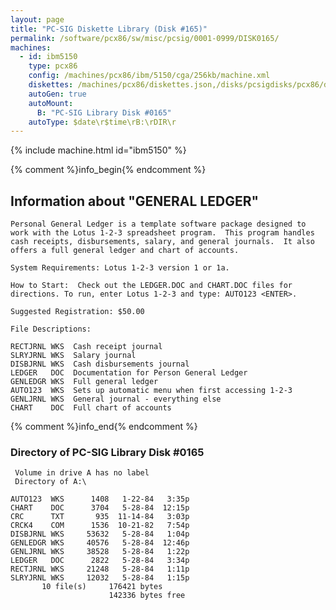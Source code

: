 ```yaml
---
layout: page
title: "PC-SIG Diskette Library (Disk #165)"
permalink: /software/pcx86/sw/misc/pcsig/0001-0999/DISK0165/
machines:
  - id: ibm5150
    type: pcx86
    config: /machines/pcx86/ibm/5150/cga/256kb/machine.xml
    diskettes: /machines/pcx86/diskettes.json,/disks/pcsigdisks/pcx86/diskettes.json
    autoGen: true
    autoMount:
      B: "PC-SIG Library Disk #0165"
    autoType: $date\r$time\rB:\rDIR\r
---
```


{% include machine.html id="ibm5150" %}

{% comment %}info_begin{% endcomment %}

## Information about "GENERAL LEDGER"

    Personal General Ledger is a template software package designed to
    work with the Lotus 1-2-3 spreadsheet program.  This program handles
    cash receipts, disbursements, salary, and general journals.  It also
    offers a full general ledger and chart of accounts.
    
    System Requirements: Lotus 1-2-3 version 1 or 1a.
    
    How to Start:  Check out the LEDGER.DOC and CHART.DOC files for
    directions. To run, enter Lotus 1-2-3 and type: AUTO123 <ENTER>.
    
    Suggested Registration: $50.00
    
    File Descriptions:
    
    RECTJRNL WKS  Cash receipt journal
    SLRYJRNL WKS  Salary journal
    DISBJRNL WKS  Cash disbursements journal
    LEDGER   DOC  Documentation for Person General Ledger
    GENLEDGR WKS  Full general ledger
    AUTO123  WKS  Sets up automatic menu when first accessing 1-2-3
    GENLJRNL WKS  General journal - everything else
    CHART    DOC  Full chart of accounts
{% comment %}info_end{% endcomment %}


### Directory of PC-SIG Library Disk #0165

     Volume in drive A has no label
     Directory of A:\

    AUTO123  WKS      1408   1-22-84   3:35p
    CHART    DOC      3704   5-28-84  12:15p
    CRC      TXT       935  11-14-84   3:03p
    CRCK4    COM      1536  10-21-82   7:54p
    DISBJRNL WKS     53632   5-28-84   1:04p
    GENLEDGR WKS     40576   5-28-84  12:46p
    GENLJRNL WKS     38528   5-28-84   1:22p
    LEDGER   DOC      2822   5-28-84   3:34p
    RECTJRNL WKS     21248   5-28-84   1:11p
    SLRYJRNL WKS     12032   5-28-84   1:15p
           10 file(s)     176421 bytes
                          142336 bytes free
